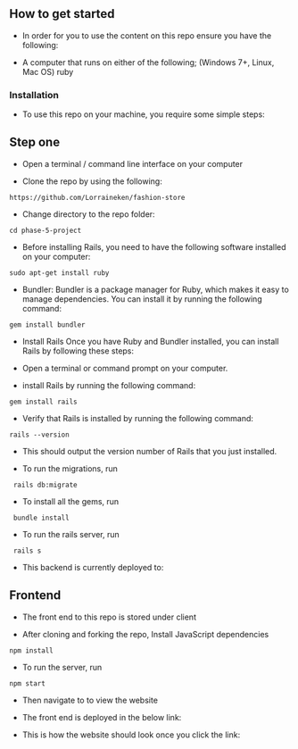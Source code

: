# 


## How to get started
- In order for you to use the content on this repo ensure you have the following:

- A computer that runs on either of the following; (Windows 7+, Linux, Mac OS) ruby
### Installation
- To use this repo on your machine, you require some simple steps:

## Step one
- Open a terminal / command line interface on your computer

- Clone the repo by using the following:

`https://github.com/Lorraineken/fashion-store`

- Change directory to the repo folder:

`cd phase-5-project`

- Before installing Rails, you need to have the following software installed on your computer:

`sudo apt-get install ruby`

- Bundler: Bundler is a package manager for Ruby, which makes it easy to manage dependencies. You can install it by running the following command:

`gem install bundler`

- Install Rails Once you have Ruby and Bundler installed, you can install Rails by following these steps:

- Open a terminal or command prompt on your computer.

-  install Rails by running the following command:

`gem install rails`

- Verify that Rails is installed by running the following command:

`rails --version`

- This should output the version number of Rails that you just installed.

- To run the migrations, run

` rails db:migrate`

- To install all the gems, run

` bundle install`

- To run the rails server, run

` rails s`

- This backend is currently deployed to:

## Frontend

- The front end to this repo is stored under client

- After cloning and forking the repo, Install JavaScript dependencies

`npm install`

- To run the server, run

`npm start`

- Then navigate to  to view the website

- The front end is deployed in the below link:

- This is how the website should look once you click the link:








